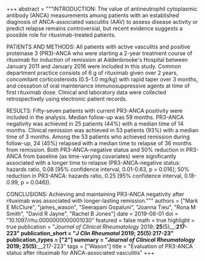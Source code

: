 +++
abstract = """INTRODUCTION: The value of antineutrophil cytoplasmic antibody (ANCA) measurements among patients with an established diagnosis of ANCA-associated vasculitis (AAV) to assess disease activity or predict relapse remains controversial, but recent evidence suggests a possible role for rituximab-treated patients.

PATIENTS AND METHODS: All patients with active vasculitis and positive proteinase 3 (PR3)-ANCA who were starting a 2-year treatment course of rituximab for induction of remission at Addenbrooke's Hospital between January 2011 and January 2016 were included in this study. Common department practice consists of 6 g of rituximab given over 2 years, concomitant corticosteroids (0.5-1.0 mg/kg) with rapid taper over 3 months, and cessation of oral maintenance immunosuppressive agents at time of first rituximab dose. Clinical and laboratory data were collected retrospectively using electronic patient records.

RESULTS: Fifty-seven patients with current PR3-ANCA positivity were included in the analysis. Median follow-up was 59 months. PR3-ANCA negativity was achieved in 25 patients (44%) with a median time of 14 months. Clinical remission was achieved in 53 patients (93%) with a median time of 3 months. Among the 53 patients who achieved remission during follow-up, 24 (45%) relapsed with a median time to relapse of 36 months from remission. Both PR3-ANCA-negative status and 50% reduction in PR3-ANCA from baseline (as time-varying covariates) were significantly associated with a longer time to relapse (PR3-ANCA-negative status: hazards ratio, 0.08 [95% confidence interval, 0.01-0.63, p = 0.016]; 50% reduction in PR3-ANCA: hazards ratio, 0.25 [95% confidence interval, 0.18-0.99, p = 0.046]).

CONCLUSIONS: Achieving and maintaining PR3-ANCA negativity after rituximab was associated with longer-lasting remission."""
authors = ["Mark E McClure", "james_wason", "Seerapani Gopaluni", "Joanna Tieu", "Rona M Smith", "David R Jayne", "Rachel B Jones"]
date = 2019-08-01
doi = "10.1097/rhu.0000000000001030"
featured = false
math = true
highlight = true
publication = "*Journal of Clinical Rheumatology* 2019; __25__(5)__:__217-223"
publication_short = "*J Clin Rheumatol* 2019; __25__(5)__:__217-23"
publication_types = ["2"]
summary = "*Journal of Clinical Rheumatology* 2019; __25__(5)__:__217-223"
tags = ["Wason"]
title = "Evaluation of PR3-ANCA status after rituximab for ANCA-associated vasculitis"
+++

